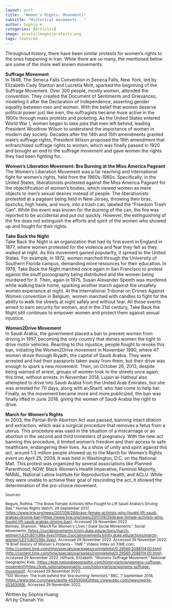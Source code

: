```yaml
---
layout: post
title:  "Women's Rights: Movements"
subtitle: "Historical movements.. "
author: Sophia H
categories: [Articles]
image: assets/images/protests.png
tags: featured
---
```


Throughout history, there have been similar protests for women’s rights to the ones happening in Iran. While there are so many, the mentioned below are some of the more well known movements:  
  
__Suffrage Movement__  
In 1848, The Seneca Falls Convention in Seneca Falls, New York, led by Elizabeth Cady Stanton and Lucretia Mott, sparked the beginning of the Suffrage Movement. Over 300 people, mostly women, attended the convention. They created the Document of Sentiments and Grievances, modeling it after the Declaration of Independence, asserting gender equality between men and women. With the belief that women deserve political power just like men, the suffragists became more active in the 1900s through mass protests and picketing. As the United States entered World War I, women began to take jobs that men left behind, leading President Woodrow Wilson to understand the importance of women in modern day society. Decades after the 14th and 15th amendments granted male’s suffrage rights, President Wilson proposed the 19th amendment that enfranchised suffrage rights to women, which was finally passed in 1920 and brought an end to the suffrage movement and gave women the rights they had been fighting for.
  
__Women’s Liberation Movement: Bra Burning at the Miss America Pageant__  
The Women’s Liberation Movement was a far reaching and international fight for women’s rights, held from the 1960s-1980s. Specifically, in the United States, liberationists protested against the Miss America Pageant for the objectification of women’s bodies, which viewed women as mere objects to men’s sexual desires instead of people. The liberationists protested at a pageant being held in New Jersey, throwing their bras, lipsticks, high heels, and more, into a trash can, labeled the “Freedom Trash Can”. While the event was known for the burning of the can, the fire was reported to be accidental and put out quickly. However, the extinguishing of the fire does not extinguish the efforts and spirit of the women who showed up and fought for their rights. 
  
__Take Back the Night__  
Take Back the Night is an organization that had its first event in England in 1877, where women protested for the violence and fear they felt as they walked at night. As this movement gained popularity, it spread to the United States. For example, in 1972, women marched through the University of Southern Florida campus, demanding more resources for their education. In 1978, Take Back the Night marched once again in San Francisco to protest against the snuff pornography being distributed and the women being murdered for it. Then, again in 1975, Susan Alexander Speeth was murdered while walking back home, sparking another march against the unsafety women experience at night. At the International Tribunal on Crimes Against Women convention in Belgium, women marched with candles to fight for the ability to walk the streets at night safely and without fear. All those events aimed to earn security for women, and in the 21st century, Take Back the Night still continues to empower women and protect them against sexual injustice.

__Women2Drive Movement__    
In Saudi Arabia, the government placed a ban to prevent women from driving in 1957, becoming the only country that denies women the right to drive motor vehicles. Reacting to this injustice, people fought to revoke this ban, initiating the Women2Drive movement in November 1990, where 47 women drove through Riyadh, the capital of Saudi Arabia. They were arrested and had their passports taken away from them, but their drive was enough to spark a new movement. Then, on October 26, 2013, despite being warned of arrest, groups of women took to the streets once again; this time, without arrests. In November 2014, Lujain al-Hathoul also attempted to drive into Saudi Arabia from the United Arab Emirates, but she was arrested for 70 days, along with al-Sharif, who had come to help her. Finally, as the movement became more and more publicized, the ban was finally lifted in June 2018, giving the women of Saudi Arabia the right to drive.
  
__March for Women’s Rights__   
In 2003, the Partial-Birth Abortion Act was passed, banning intact dilation and extraction, which was a surgical procedure that removes a fetus from a uterus. This procedure was used in the situation of a miscarriage or an abortion in the second and third trimesters of pregnancy. With the new act banning this procedure, it limited women’s freedom and their access to safe healthcare, endangering their lives. As a show of unity and spirit against this act, around 1.3 million people showed up to the March for Women’s Rights event on April 25, 2004. It was held in Washington, D.C. on the National Mall. This protest was organized by several associations like Planned Parenthood, NOW, Black Women’s Health Imperative, Feminist Majority, NARAL, National Latina Institute for Reproductive Health, and ACLU. While they were unable to achieve their goal of rescinding the act, it showed the determination of the pro-choice movement. 
  
  

<small> Sources: </small>

<small> Begum, Rothna. “The Brave Female Activists Who Fought to Lift Saudi Arabia's Driving Ban.” Human Rights Watch, 29 September 2017, [https://www.hrw.org/news/2017/09/29/brave-female-activists-who-fought-lift-saudi-arabias-driving-ban](https://www.hrw.org/news/2017/09/29/brave-female-activists-who-fought-lift-saudi-arabias-driving-ban). Accessed 29 November 2022 </small>  
<small> Bonney, Shannon. “March for Women's Lives | Duke Social Movements.” Social Movements, [https://socialmovements.trinity.duke.edu/actions/march-women%E2%80%99s-lives](https://socialmovements.trinity.duke.edu/actions/march-women%E2%80%99s-lives). Accessed 29 November 2022.
 Accessed 29 November 2022.
 </small>  
<small>“A Brief History of Women's Protests - TIME.” Videos Index on TIME.com, [http://content.time.com/time/specials/packages/completelist/0,29569,2088114,00.html](http://content.time.com/time/specials/packages/completelist/0,29569,2088114,00.html). Accessed 29 November 2022.
 </small>
<small> Hilfrank, Elizabeth. “Womens Suffrage Movement.” National Geographic Kids, [https://kids.nationalgeographic.com/history/article/womens-suffrage-movement](https://kids.nationalgeographic.com/history/article/womens-suffrage-movement). Accessed 29 November 2022.
</small>  
<small> “100 Women: The truth behind the 'bra-burning' feminists.” BBC, 7 September 2018, [https://www.bbc.com/news/world-45303069](https://www.bbc.com/news/world-45303069). Accessed 29 November 2022. </small>    

Written by Sophia Huang  
Art by Chanah Yin
